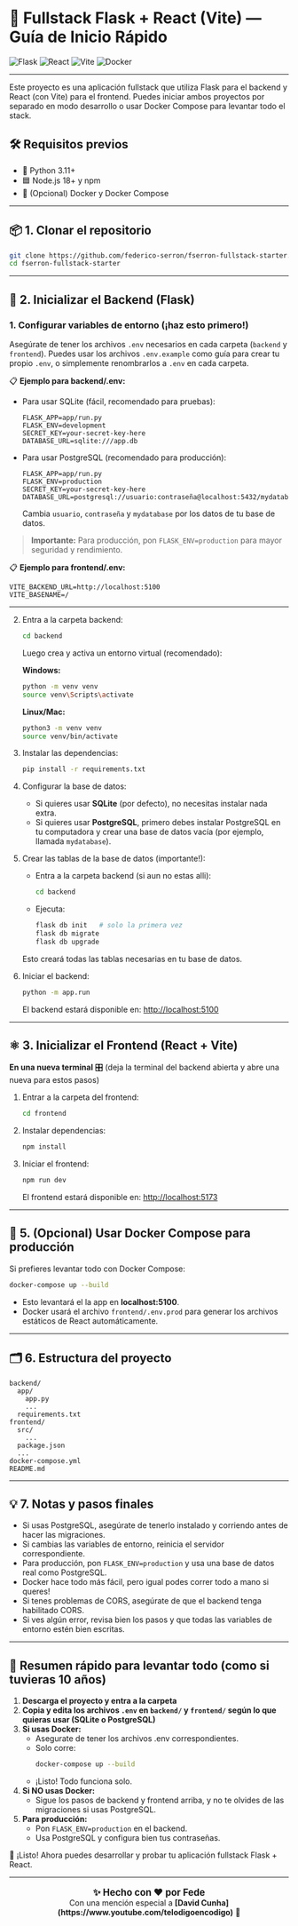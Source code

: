 # 🚀 Fullstack Flask + React (Vite) — Guía de Inicio Rápido

![Flask](https://img.shields.io/badge/Flask-000?logo=flask&logoColor=white)
![React](https://img.shields.io/badge/React-20232A?logo=react&logoColor=61DAFB)
![Vite](https://img.shields.io/badge/Vite-646CFF?logo=vite&logoColor=FFD62E)
![Docker](https://img.shields.io/badge/Docker-2496ED?logo=docker&logoColor=white)

---

Este proyecto es una aplicación fullstack que utiliza Flask para el backend y React (con Vite) para el frontend. Puedes iniciar ambos proyectos por separado en modo desarrollo o usar Docker Compose para levantar todo el stack.

## 🛠️ Requisitos previos

- 🐍 Python 3.11+
- 🟦 Node.js 18+ y npm
- 🐳 (Opcional) Docker y Docker Compose

---

## 📦 1. Clonar el repositorio

```bash
git clone https://github.com/federico-serron/fserron-fullstack-starter.git
cd fserron-fullstack-starter
```

---

## 🐍 2. Inicializar el Backend (Flask)

### 1. Configurar variables de entorno (¡haz esto primero!)

Asegúrate de tener los archivos `.env` necesarios en cada carpeta (`backend` y `frontend`). Puedes usar los archivos `.env.example` como guía para crear tu propio `.env`, o simplemente renombrarlos a `.env` en cada carpeta.

📋 **Ejemplo para backend/.env:**

- Para usar SQLite (fácil, recomendado para pruebas):
  ```
  FLASK_APP=app/run.py
  FLASK_ENV=development
  SECRET_KEY=your-secret-key-here
  DATABASE_URL=sqlite:///app.db
  ```
- Para usar PostgreSQL (recomendado para producción):
  ```
  FLASK_APP=app/run.py
  FLASK_ENV=production
  SECRET_KEY=your-secret-key-here
  DATABASE_URL=postgresql://usuario:contraseña@localhost:5432/mydatabase
  ```
  Cambia `usuario`, `contraseña` y `mydatabase` por los datos de tu base de datos.

> **Importante:** Para producción, pon `FLASK_ENV=production` para mayor seguridad y rendimiento.

📋 **Ejemplo para frontend/.env:**
```
VITE_BACKEND_URL=http://localhost:5100
VITE_BASENAME=/
```

---

2. Entra a la carpeta backend:
   ```bash
   cd backend
   ```

   Luego crea y activa un entorno virtual (recomendado):

   **Windows:**
   ```bash
   python -m venv venv
   source venv\Scripts\activate
   ```
   **Linux/Mac:**
   ```bash
   python3 -m venv venv
   source venv/bin/activate
   ```

3. Instalar las dependencias:

   ```bash
   pip install -r requirements.txt
   ```

4. Configurar la base de datos:

   - Si quieres usar **SQLite** (por defecto), no necesitas instalar nada extra.
   - Si quieres usar **PostgreSQL**, primero debes instalar PostgreSQL en tu computadora y crear una base de datos vacía (por ejemplo, llamada `mydatabase`).

5. Crear las tablas de la base de datos (importante!):

   - Entra a la carpeta backend (si aun no estas alli):
     ```bash
     cd backend
     ```
   - Ejecuta:
     ```bash
     flask db init   # solo la primera vez
     flask db migrate
     flask db upgrade
     ```
   Esto creará todas las tablas necesarias en tu base de datos.

6. Iniciar el backend:

   ```bash
   python -m app.run
   ```

   El backend estará disponible en: [http://localhost:5100](http://localhost:5100)

---

## ⚛️ 3. Inicializar el Frontend (React + Vite)

**En una nueva terminal** 🎛️ (deja la terminal del backend abierta y abre una nueva para estos pasos)

1. Entrar a la carpeta del frontend:

   ```bash
   cd frontend
   ```

2. Instalar dependencias:

   ```bash
   npm install
   ```

3. Iniciar el frontend:

   ```bash
   npm run dev
   ```

   El frontend estará disponible en: [http://localhost:5173](http://localhost:5173)

---


## 🐳 5. (Opcional) Usar Docker Compose para producción

Si prefieres levantar todo con Docker Compose:

```bash
docker-compose up --build
```

- Esto levantará el la app en **localhost:5100**.
- Docker usará el archivo `frontend/.env.prod` para generar los archivos estáticos de React automáticamente.

---

## 🗂️ 6. Estructura del proyecto

```
backend/
  app/
    app.py
    ...
  requirements.txt
frontend/
  src/
    ...
  package.json
  ...
docker-compose.yml
README.md
```

---

## 💡 7. Notas y pasos finales

- Si usas PostgreSQL, asegúrate de tenerlo instalado y corriendo antes de hacer las migraciones.
- Si cambias las variables de entorno, reinicia el servidor correspondiente.
- Para producción, pon `FLASK_ENV=production` y usa una base de datos real como PostgreSQL.
- Docker hace todo más fácil, pero igual podes correr todo a mano si queres!
- Si tenes problemas de CORS, asegúrate de que el backend tenga habilitado CORS.
- Si ves algún error, revisa bien los pasos y que todas las variables de entorno estén bien escritas.

---

## 🏁 Resumen rápido para levantar todo (como si tuvieras 10 años)

1. **Descarga el proyecto y entra a la carpeta**
2. **Copia y edita los archivos `.env` en `backend/` y `frontend/` según lo que quieras usar (SQLite o PostgreSQL)**
3. **Si usas Docker:**
   - Asegurate de tener los archivos .env correspondientes.
   - Solo corre:
     ```bash
     docker-compose up --build
     ```
   - ¡Listo! Todo funciona solo.
4. **Si NO usas Docker:**
   - Sigue los pasos de backend y frontend arriba, y no te olvides de las migraciones si usas PostgreSQL.
5. **Para producción:**
   - Pon `FLASK_ENV=production` en el backend.
   - Usa PostgreSQL y configura bien tus contraseñas.

🎉 ¡Listo! Ahora puedes desarrollar y probar tu aplicación fullstack Flask + React.

---

<p align="center" style="font-size:1.2em;">
  <b>✨ Hecho con ❤️ por Fede</b> <br/>
  <sub>Con una mención especial a <b>[David Cunha](https://www.youtube.com/telodigoencodigo)</b> 🙌</sub>
</p>
